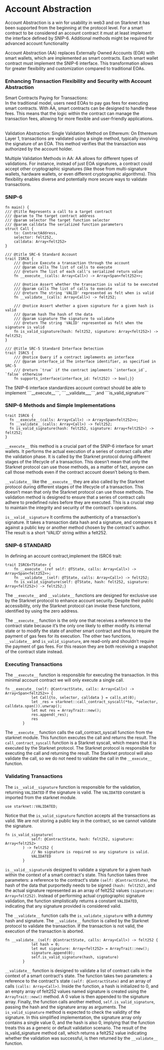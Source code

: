 <h1>
    Account Abstraction 
</h1>


Account Abstraction is a win for usability in web3 and on Starknet it has been supported from the beginning at the protocol level. For a smart contract to be considered an account contract it must at least implement the interface defined by SNIP-6. Additional methods might be required for advanced account functionality



Account Abstraction (AA) replaces Externally Owned Accounts (EOA) with smart wallets, which are implemented as smart contracts. Each smart wallet contract must implement the SNIP-6 interface. This transformation allows for greater flexibility and customization compared to traditional EOAs.


<b><h3> Enhancing Transaction Flexibility and Security with Account Abstraction </h3></b>

Smart Contracts Paying for Transactions:    
In the traditional model, users need EOAs to pay gas fees for executing smart contracts. With AA, smart contracts can be designed to handle these fees. This means that the logic within the contract can manage the transaction fees, allowing for more flexible and user-friendly applications. 
    
<br>Validation Abstraction:
	Single Validation Method on Ethereum: On Ethereum Layer 1, transactions are validated using a single method, typically involving the signature of an EOA. This method verifies that the transaction was authorized by the account holder.

Multiple Validation Methods in AA: 
    AA allows for different types of validations. For instance, instead of just EOA signatures, a contract could accept other cryptographic signatures (like those from multi-signature wallets, hardware wallets, or even different cryptographic algorithms). This flexibility enables diverse and potentially more secure ways to validate transactions. 
    
<h3>SNIP-6</h3>

``` #![allow(unused)]
fn main() {
/// @title Represents a call to a target contract
/// @param to The target contract address
/// @param selector The target function selector
/// @param calldata The serialized function parameters
struct Call {
    to: ContractAddress,
    selector: felt252,
    calldata: Array<felt252>
}

/// @title SRC-6 Standard Account
trait ISRC6 {
    /// @notice Execute a transaction through the account
    /// @param calls The list of calls to execute
    /// @return The list of each call's serialized return value
    fn __execute__(calls: Array<Call>) -> Array<Span<felt252>>;

    /// @notice Assert whether the transaction is valid to be executed
    /// @param calls The list of calls to execute
    /// @return The string 'VALID' represented as felt when is valid
    fn __validate__(calls: Array<Call>) -> felt252;

    /// @notice Assert whether a given signature for a given hash is valid
    /// @param hash The hash of the data
    /// @param signature The signature to validate
    /// @return The string 'VALID' represented as felt when the signature is valid
    fn is_valid_signature(hash: felt252, signature: Array<felt252>) -> felt252;
}

/// @title SRC-5 Standard Interface Detection
trait ISRC5 {
    /// @notice Query if a contract implements an interface
    /// @param interface_id The interface identifier, as specified in SRC-5
    /// @return `true` if the contract implements `interface_id`, `false` otherwise
    fn supports_interface(interface_id: felt252) -> bool;}}
 ```
<p> The SNIP-6 interface standardizes account contract should be able to implement ```__execute__```, ```__validate___```,and ```is_valid_signature```</p>
 
<h3>SNIP-6 Methods and Simple Implementations</h3>

``` 
trait ISRC6 {
  fn __execute__(calls: Array<Call>) -> Array<Span<felt252>>;
  fn __validate__(calls: Array<Call>) -> felt252;
  fn is_valid_signature(hash: felt252, signature: Array<felt252>) -> felt252;
} 
```

```__execute__``` this method is a crucial part of the SNIP-6 interface for smart wallets. It performs the actual execution of a series of contract calls after the validation phase. It is called by the Starknet protocol during different stages of the lifecycle of a transaction. This doesn’t mean that only the Starknet protocol can use those methods, as a matter of fact, anyone can call those methods even if the contract account doesn’t belong to them. 


```__validate__``` like the ```__execute__```  they are also called by the Starknet protocol during different stages of the lifecycle of a transaction. This doesn’t mean that only the Starknet protocol can use those methods. The validation method is designed to ensure that a series of contract calls adhere to predefined rules before they are executed. This is a crucial step to maintain the integrity and security of the contract's operations.


```is__valid__signature``` It confirms the authenticity of a transaction's signature. It takes a transaction data hash and a signature, and compares it against a public key or another method chosen by the contract's author. The result is a short 'VALID' string within a felt252.


<h3> SNIP-6 STANDARD </h3>

In defining an account contract,implement the ISRC6 trait:

``` 
trait ISRC6<TState> {
    fn __execute__(ref self: @TState, calls: Array<Call>) -> Array<Span<felt252>>;
    fn __validate__(self: @TState, calls: Array<Call>) -> felt252;
    fn is_valid_signature(self: @TState, hash: felt252, signature: Array<felt252>) -> felt252;} 
```
    

The ```__execute__``` and ```__validate__``` functions are designed for exclusive use by the Starknet protocol to enhance account security. Despite their public accessibility, only the Starknet protocol can invoke these functions, identified by using the zero address.



The ```__execute__``` function is the only one that receives a reference to the contract state because it’s the only one likely to either modify its internal state or to modify the state of another smart contract and thus to require the payment of gas fees for its execution. The other two functions, ```__validate__``` and ```is_valid_signature```, are read-only and shouldn’t require the payment of gas fees. For this reason they are both receiving a snapshot of the contract state instead.


<h3> Executing Transactions </h3>

The ```__execute__``` function is responsible for executing the transaction. In this minimal account contract we will only execute a single call. 
```
fn __execute__(self: @ContractState, calls: Array<Call>) -> Array<Span<felt252>> {
            let Call{to, selector, calldata } = calls.at(0);
            let _res = starknet::call_contract_syscall(*to, *selector, calldata.span()).unwrap();
            let mut res = ArrayTrait::new();
            res.append(_res);
            res
        }
```

The ```__execute__``` function calls the call_contract_syscall function from the starknet module. This function executes the call and returns the result. The ```call_contract_syscall``` function is a Starknet syscall, which means that it is executed by the Starknet protocol. The Starknet protocol is responsible for executing the call and returning the result. The Starknet protocol will also validate the call, so we do not need to validate the call in the ```__execute__``` function.

<h3> Validating Transactions </h3>

The ```is__valid__signature``` function is responsible for the validation, returning ```VALIDATED``` if the signature is valid. The ```VALIDATED``` constant is imported from the starknet module.
 

```
use starknet::VALIDATED;
```

Notice that the ```is_valid_signature``` function accepts all the transactions as valid. We are not storing a public key in the contract, so we cannot validate the signature.


 
```
fn is_valid_signature(
            self: @ContractState, hash: felt252, signature: Array<felt252>
        ) -> felt252 {
            // No signature is required so any signature is valid.
            VALIDATED
        }
```

```is__valid__signature```is designed to validate a signature for a given hash within the context of a smart contract's state. This function takes three parameters: a reference to the contract's state `(self: @ContractState)`, the hash of the data that purportedly needs to be signed `(hash: felt252)`, and the actual signature represented as an array of felt252 values `(signature: Array<felt252)`. Instead of performing actual cryptographic signature validation, the function simplistically returns a constant `VALIDATED`, indicating that any signature provided is considered valid.


   
 The ```__validate__```  function calls the ```is_validate_signature``` with a dummy hash and signature. The ```__validate__``` function is called by the Starknet protocol to validate the transaction. If the transaction is not valid, the execution of the transaction is aborted.
    


```
fn __validate__(self: @ContractState, calls: Array<Call>) -> felt252 {
            let hash = 0;
            let mut signature: Array<felt252> = ArrayTrait::new();
            signature.append(0);
            self.is_valid_signature(hash, signature)
        }
```

```__validate__``` function is designed to validate a list of contract calls in the context of a smart contract's state. The function takes two parameters: a reference to the contract's state ```(self: @ContractState)``` and an array of calls ```(calls: Array<Call>)```. Inside the function, a hash is initialized to 0, and an empty array of felt252 values named signature is created using the ```ArrayTrait::new()``` method. A 0 value is then appended to the signature array. Finally, the function calls another method, ```self.is_valid_signature```, passing the hash and the signature array as arguments. The ```is_valid_signature``` method is expected to check the validity of the signature. In this simplified implementation, the signature array only contains a single value 0, and the hash is also 0, implying that the function treats this as a generic or default validation scenario. The result of the is_valid_signature method call, which returns a felt252 value indicating whether the validation was successful, is then returned by the ```__validate__``` function. 



 
 
 
 
 
 
 
